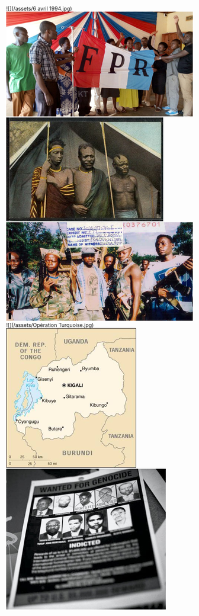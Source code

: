 ![](/assets/6 avril 1994.jpg)![](/assets/FPR.jpg)![](/assets/Hutu-Tutsi-TwaTogether.jpg)![](/assets/Miliciens.jpg)![](/assets/Opération Turquoise.jpg)![](/assets/Rwanda-Carte-1-12.jpg)![](/assets/TPIR.jpg)

